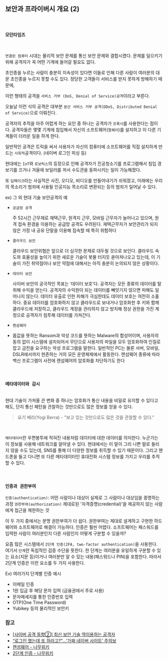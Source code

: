 ## 보안과 프라이버시 개요 (2)
<br>

### `모던타임즈`
<br>


`연결된 컴퓨터` 시대는 물리적 보안 문제를 통신 보안 문제와 결합시켰다.
문제를 일으키기 위해 공격자가 꼭 어떤 기계에 들어갈 필요도 없다. 

초인종을 누르는 사람이 충분히 지속성이 있다면 이들로 인해 다른 사람이 여러분의 대문 초인종을 누르지 못할 수도 있다. 
정당한 고객들이 서비스를 받지 못하게 방해하기 때문에, 


이런 형태의 공격을 `서비스 거부 (DoS, Denial of Service)공격`이라고 부른다. 

오늘날 이런 식의 공격은 대부분 `분산 서비스 거부 공격(DDoS, Distributed Denial of Service)`으로 이뤄진다. 

공격자의 추적을 아주 어렵게 하는 요인 중 하나는 공격자가 `프록시`를 사용한다는 점이다. 
공격자들은 몇몇 기계에 침입해서 자신의 소프트웨어(`멀웨어`)를 설치하고 이 다른 기계들이 더러운 일을 하게 한다.

일반적인 공격은 트릭을 써서 사용자가 자신의 컴퓨터에 소프트웨어를 직접 설치하게 만드는 `사회적`공격이다. (네이버 로그인 피싱 등)


현대에는 `IoT`와 `로보틱스`의 등장으로 인해 공격자가 진공청소기를 프로그램해서 침입 경보기를 끄거나 겨울에 보일러를 꺼서 수도관을 동파시키는 일이 가능해졌다.

또 `딥페이크`라는 사실적은 사진, 오디오, 비디오를 만들어내기가 쉬워졌고, 미래에는 우리의 목소리가 범죄에 사용될 인공지능 목소리로 변환되는 등의 범죄가 일어날 수 있다.

ex) 그 외 현대 기술 보안공격의 예
- `공급망 공격`
  
    주 52시간 근무제로 재택근무, 원격지 근무, 모바일 근무자가 늘어나고 있으며, 원격 접속 환경을 이용하는 공급망 공격도 우려된다. 재택근무자가 보안관리가 되지 않은 가정 내 공유 단말을 이용해 접속할 때 특히 위험하다
- `클라우드 보안`

    클라우드 보안위협은 앞으로 더 심각한 문제로 대두될 것으로 보인다. 클라우드 속도와 효율성을 높이기 위한 새로운 기술이 봇물 터지듯 쏟아져나오고 있는데, 이 기술이 가진 취약점이나 보안 약점에 대해서는 아직 충분히 논의되지 않은 상황이다.
- `데이터 보안`

    사이버 보안의 궁극적인 목표는 ‘데이터 보호’다. 공격자는 모든 종류의 데이터를 탈취해 수익을 얻는다. 공격자의 수익원이 되는 데이터를 빼앗기지 않으면 피해도 일어나지 않는다. 데이터 유출로 인한 피해가 극심한데도 데이터 보호는 여전히 소홀하다. 중요 데이터를 암호화하지 않고 클라우드로 보내거나 암호화한 후 키와 함께 클라우드에 저장하고, 클라우드 계정을 관리하지 않고 방치해 정상 권한을 가진 계정으로 공격자가 침투해 데이터를 가져간다.

- `랜섬웨어`
- 
    몸값을 뜻하는 Ransom과 악성 코드를 뜻하는 Malware의 합성어이며, 사용자의 동의 없이 시스템에 설치되어서 무단으로 사용자의 파일을 모두 암호화하여 인질로 잡고 금전을 요구하는 악성 프로그램을 말한다. 일반적인 PC는 물론 서버, 모바일, DSLR에서까지 현존하는 거의 모든 운영체제에서 활동한다. 랜섬웨어 종류에 따라 백신 프로그램이 사전에 랜섬웨어의 암호화를 차단하기도 한다

<br>


### `메타데이터와 감시`
<br>
현대 기술이 가져올 큰 변화 중 하나는 암호화가 통신 내용을 비밀로 유지할 수 있다고 해도, 단지 통신 패턴을 관찰하는 것만으로도 많은 정보를 얻을 수 있다.

<br>

> 요기 베라(Yogi Berra) - "보고 있는 것만으로도 많은 것을 관찰할 수 있다."

<br>

`메타데이터`란 우편봉투에 적혀진 내용처럼 데이터에 대한 데이터를 의미한다. 누군가는 이 정보를 사용해 네트워크를 알아낼 수 있다. 현대에서는 이 말이 그리 나쁜 말로 들리지 않을 수도 있는데, SNS를 통해 더 다양한 정보를 취득할 수 있기 때문이다.
그리고 핸드폰을 들고 다니면 또 다른 메타데이터인 휴대전화 시스템 정보를 가지고 우리를 추적할 수 있다.

<br>

### `인증과 권한부여`
`인증(authentication)`: 어떤 사람이나 대상이 실제로 그 사람이나 대상임을 증명하는 과정
`권한부여(authorization)` 제대로된 '자격증명(credential)'을 제공하지 않는 사람에게 접근을 제한하는 것

이 두 가지 중에서는 분명 권한부여가 더 쉽다. 권한부여는 제대로 설계하고 구현한 하드웨어와 소프트웨어로 해결이 가능하다. 인증은 훨씬 어렵다. 소프트웨어는 패스워드를 입력한 사람이 여러분인지 다른 사람인지 어떻게 구분할 수 있을까?

요즘 많은 시스템에서 `2단계 인증(2FA, two-factor authentication)`을 사용한다. 여기서 `단계`란 독립적인 검증 수단을 뜻한다. 한 단계는 여러분을 유일하게 구분할 수 있는 요소(지문 등)이거나 여러분만 알 수 있는 내용(패스워드나 PIN)을 포함한다. 따라서 2단계 인증은 이런 요소를 두 가지 사용한다.


Ex) 여러가지 단계별 인증 예시
- 이메일 인증
- 1원 입금 후 해당 문자 입력 (금융권에서 주로 사용)
- 문자메세지를 통한 인증번호 입력
- OTP(One Time Password)
- Yubikey 등의 물리적인 보안키

### 참고
- [[사이버 공격 동향②] 최신 보안 기술 역이용하는 공격자](http://www.datanet.co.kr/news/articleView.html?idxno=139715)
- [“로그인 했는데 또 하라고?”…‘가짜 네이버 사이트’ 주의보](https://www.hankookilbo.com/News/Read/202001171207346420)
- [랜섬웨어 - 나무위키](https://namu.wiki/w/%EB%9E%9C%EC%84%AC%EC%9B%A8%EC%96%B4)
- [2단계 인증 - 나무위키](https://namu.wiki/w/2%EB%8B%A8%EA%B3%84%20%EC%9D%B8%EC%A6%9D)